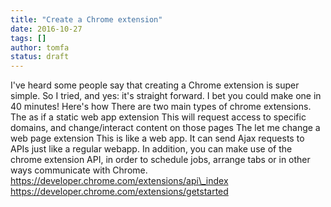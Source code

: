 ```yaml
---
title: "Create a Chrome extension"
date: 2016-10-27
tags: []
author: tomfa
status: draft
---
```


I've heard some people say that creating a Chrome extension is super simple. So I tried, and yes: it's straight forward. I bet you could make one in 40 minutes! Here's how There are two main types of chrome extensions. The as if a static web app extension This will request access to specific domains, and change/interact content on those pages The let me change a web page extension This is like a web app. It can send Ajax requests to APIs just like a regular webapp. In addition, you can make use of the chrome extension API, in order to schedule jobs, arrange tabs or in other ways communicate with Chrome. https://developer.chrome.com/extensions/api\_index https://developer.chrome.com/extensions/getstarted
